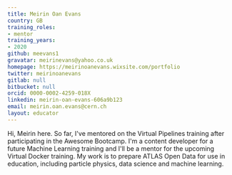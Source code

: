 ```yaml
---
title: Meirin Oan Evans
country: GB
training_roles:
- mentor
training_years:
- 2020
github: meevans1
gravatar: meirinevans@yahoo.co.uk
homepage: https://meirinoanevans.wixsite.com/portfolio
twitter: meirinoanevans
gitlab: null
bitbucket: null
orcid: 0000-0002-4259-018X
linkedin: meirin-oan-evans-606a9b123
email: meirin.oan.evans@cern.ch
layout: educator
---
```


Hi, Meirin here. So far, I've mentored on the Virtual Pipelines training after participating in the Awesome Bootcamp. I'm a content developer for a future Machine Learning training and I'll be a mentor for the upcoming Virtual Docker training. My work is to prepare ATLAS Open Data for use in education, including particle physics, data science and machine learning.